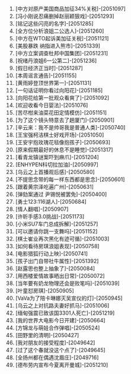 
1. [中方对原产美国商品加征34%关税]-[2051097]
1. [冯小刚说忍痛删掉赵丽颖狠戏]-[2051293]
1. [铭记这些闪亮的名字]-[2051285]
1. [全方位分析浪姐二公选人]-[2051260]
1. [中方在WTO起诉美加征关税]-[2051121]
1. [美股暴跌 纳指进入熊市]-[2051339]
1. [中方立案调查杜邦中国集团]-[2051231]
1. [祝绪丹浪姐6一公第二]-[2051236]
1. [假日经济正当时]-[2051287]
1. [本周谣言通告]-[2051155]
1. [黄雨婷登顶世界第一]-[2051131]
1. [一句话证明你看过向阳花]-[2051185]
1. [向阳花给第一批观众看爽了]-[2051092]
1. [欢迎收看今日婴法]-[2051076]
1. [苦尽柑来油菜花田定情模仿]-[2051151]
1. [为了这个镜头特意去了趟厦门]-[2050901]
1. [辛云来：我不是帅哥我是普通人类]-[2050740]
1. [王宝强柯洁棋士好戏开场]-[2051050]
1. [王安宇抱玫瑰花毯像抱孩子]-[2050693]
1. [原来假期最好的休息不是睡觉]-[2051317]
1. [看青龙镇谜案吓到麻爪]-[2051204]
1. [ENHYPEN科切拉加油]-[2050997]
1. [乌云之上首播观后感]-[2050580]
1. [不提思念带的每一样东西都是思念]-[2050601]
1. [跟着黄宗泽吃遍广州]-[2050631]
1. [弹劾案通过 尹锡悦被罢免]-[2050400]
1. [勇士123:116湖人]-[2050684]
1. [情人翻唱]-[2050907]
1. [许昕手感3.0挑战]-[2051173]
1. [小米SU7车门总成拆解]-[2051257]
1. [可以邀请你跳一支舞吗]-[2051152]
1. [棋士崔业再次黑化有迹可循]-[2051003]
1. [如何看待房琪浪姐表现]-[2050758]
1. [电影猎狐行动上映]-[2050741]
1. [孩子出门自带社牛属性]-[2051392]
1. [赵露思也整上抽象了]-[2050084]
1. [用西楼爱情故事晒出日常]-[2050072]
1. [当年要有奶龙物理还会是败笔吗]-[2051039]
1. [叶童怼房琪]-[2050905]
1. [VaVa为了陪卡琳娜灭吴宣仪的灯]-[2050945]
1. [乌云之上对抗路夫妻好抓马]-[2051006]
1. [缅甸强震已致该国3301人死亡]-[2051219]
1. [我的世界大电影今日开建]-[2050664]
1. [方锦龙与萌娃合作弹唱]-[2050524]
1. [田野里的清明]-[2050427]
1. [我对朋友的接受程度]-[2049642]
1. [过了这个春就没这个点了]-[2049645]
1. [全扬州都在偶遇沈眉庄]-[2049716]
1. [德布劳内宣布今夏离开曼城]-[2051210]
